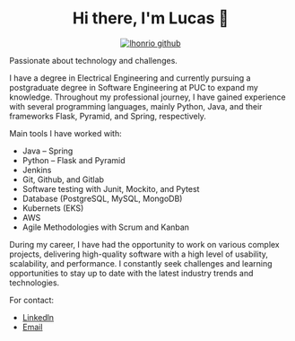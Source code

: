 <div align="center">
  <h1>Hi there, I'm Lucas 👋 </h1>
</div> 

<p align="center">
  <a href="https://visitor-badge.glitch.me/badge?page_id=lhonrio&left_color=blue&right_color=red"> <img alt="lhonrio github" src="https://visitor-badge.glitch.me/badge?page_id=lhonrio&left_color=blue&right_color=red"> </a>
</p>

Passionate about technology and challenges.

I have a degree in Electrical Engineering and currently pursuing a postgraduate degree in Software Engineering at PUC to expand my knowledge. Throughout my professional journey, I have gained experience with several programming languages, mainly Python, Java, and their frameworks Flask, Pyramid, and Spring, respectively.

Main tools I have worked with:
</br>
- Java – Spring</br>
- Python – Flask and Pyramid</br>
- Jenkins</br>
- Git, Github, and Gitlab</br>
- Software testing with Junit, Mockito, and Pytest</br>
- Database (PostgreSQL, MySQL, MongoDB)</br>
- Kubernets (EKS)</br>
- AWS</br>
- Agile Methodologies with Scrum and Kanban</br>

During my career, I have had the opportunity to work on various complex projects, delivering high-quality software with a high level of usability, scalability, and performance. I constantly seek challenges and learning opportunities to stay up to date with the latest industry trends and technologies.

For contact:

- [Linkedln](https://www.linkedin.com/in/lhonrio/)
- [Email](lhonrio@gmail.com)
